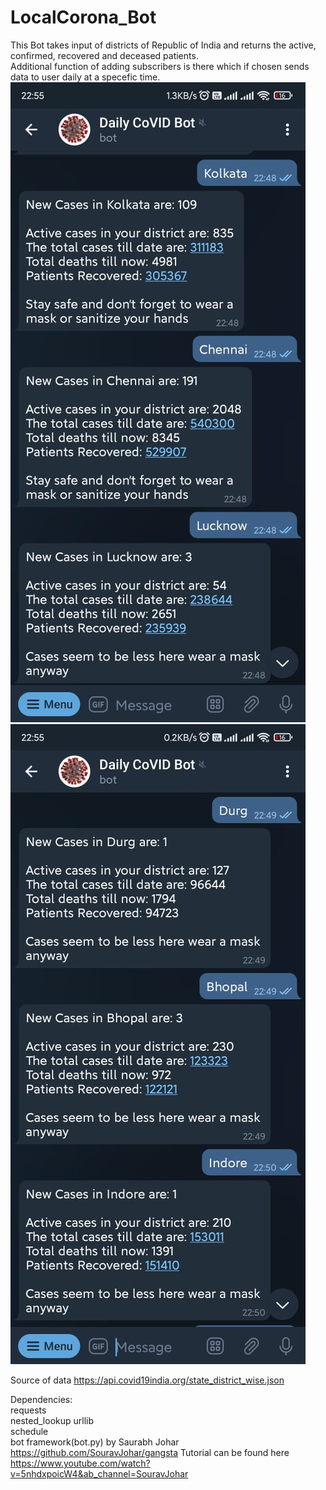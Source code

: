 # LocalCorona_Bot
This Bot takes input of districts of Republic of India and returns the active, confirmed, recovered and deceased patients.  
Additional function of adding subscribers is there which if chosen sends data to user daily at a specefic time.
<img src="img1.jpeg"> <br/>
<img src="img2.jpeg"> <br/>

Source of data https://api.covid19india.org/state_district_wise.json

Dependencies:   
  requests  
  nested_lookup 
  urllib  
  schedule  
  bot framework(bot.py) by Saurabh Johar https://github.com/SouravJohar/gangsta 
 Tutorial can be found here https://www.youtube.com/watch?v=5nhdxpoicW4&ab_channel=SouravJohar
  
